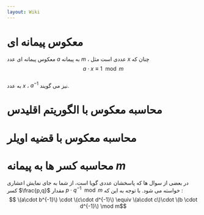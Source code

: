 ```yaml
---
layout: Wiki
---
```


# معکوس پیمانه ای
معکوس پیمانه ای عدد $a$ به پیمانه $m$ ، عددی است مثل $x$ چنان که  
$$a \cdot x \equiv 1 \mod m $$  
به عدد $x$ ، $a^{-1}$ نیز می گویند.  
# محاسبه معکوس با الگوریتم اقلیدس
# محاسبه معکوس با قضیه اویلر
# محاسبه کسر ها به پیمانه $m$
در بعضی از سوال ها که پاسخشان عددی گویا است، از شما به جای نمایش اعشاری کسر
$\frac{p,q}$
مقدار $p\cdot q^{-1} \mod m$
خواسته می شود. با توجه به این که :  
$$ \(a\cdot b^{-1}\) \cdot \(c\cdot d^{-1}\) \equiv \(a\cdot c\)\cdot \(b \cdot d^{-1}\) \mod m$$  

